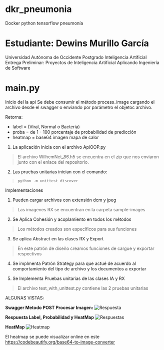 # dkr_pneumonia
Docker python tensorflow pneumonía

# Estudiante: Dewins Murillo García
Universidad Autónoma de Occidente
Postgrado Inteligencia Artificial
Entrega Preliminar:
Proyectos de Inteligencia Artificial 
Aplicando Ingeniería de Software

# main.py
Inicio del la api
Se debe consumir el método process_image
cargando el archivo desde el swagger o enviando por parámetro 
el objetoc archivo.

Retorna:
- label = (Viral, Normal o Bacteria)
- proba = de 1 - 100 porcentaje de probabilidad de predicción
- heatmap = base64 imagen mapa de calor


1. La aplicación inicia con el archivo ApiOOP.py

> El archivo WilhemNet_86.h5 se encuentra en el zip que nos enviaron junto con el enlace del repositorio.

2. Las pruebas unitarias inician con el comando: 

>`python -m unittest discover`

Implementaciones

1. Pueden cargar archivos con extensión dcm y jpeg

> Las imagenes RX se encuentran en la carpeta sample-images

2. Se Aplica Cohesión y acoplamiento en todos los métodos

> Los métodos creados son específicos para sus funciones

3. Se aplica Abstract en las clases RX y Export

> En este patrón de diseño creamos funciones de cargue y exportar respectivos

4. Se implmenta Patrón Strategy para que actué de acuerdo al comportamiento del tipo de archivo y los documentos a exportar

3. Se Implementa Pruebas unitarias de las clases IA y RX

> El archivo test_with_unittest.py contiene las 2 pruebas unitarias

ALGUNAS VISTAS:

**Swagger Metodo POST Procesar Imagen:**
![Respuesta](https://raw.githubusercontent.com/SuperDesarroll/dkr_pneumonia/main/Pantallas/Api03.jpeg?token=GHSAT0AAAAAAB5QOPAIICW2D7SOWMRILYESZBAXONQ "Respuesta")

**Respuesta Label, Probabilidad y HeatMap**
![Respuestas](https://raw.githubusercontent.com/SuperDesarroll/dkr_pneumonia/main/Pantallas/Api02.jpeg?token=GHSAT0AAAAAAB5QOPAIQNHJVLWWR5OGKOB6ZBAXPXA "Respuestas")

**HeatMap**
![Heatmap](https://raw.githubusercontent.com/SuperDesarroll/dkr_pneumonia/main/Pantallas/Api01.jpeg?token=GHSAT0AAAAAAB5QOPAJEE73AEZLK773M5CGZBAXNNQ "Heatmap")

El heatmap se puede visualizar online en este https://codebeautify.org/base64-to-image-converter
